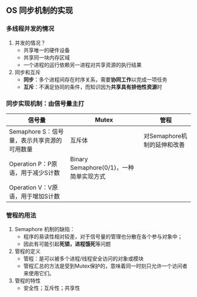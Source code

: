 ## OS 同步机制的实现

### 多线程并发的情况

1. 并发的情况？
   + 共享唯一的硬件设备
   + 共享同一块内存区域
   + 一个进程的运行依赖另一进程对共享资源的执行结果
2. 同步和互斥
   + **同步**：多个进程间存在时序关系，需要**协同工作**以完成一项任务
   + **互斥**：不满足协同的条件，而知识因为**共享具有排他性资源**时

### 同步实现机制：由信号量主打

| 信号量                                      | Mutex                                   | 管程                        |
| ------------------------------------------- | --------------------------------------- | --------------------------- |
| Semaphore S：信号量，表示共享资源的可用数量 | 互斥体                                  | 对Semaphore机制的延伸和改善 |
| Operation P：P原语，用于减少S计数           | Binary Semaphore(0/1)，一种简单实现方式 |                             |
| Operation V：V原语，用于增加S计数           |                                         |                             |

### 管程的用法

1. Semaphore 机制的缺陷：
   + 程序的易读性相对较差，对于信号量的管理也分散在各个参与对象中；
   + 因此有可能引起**死锁，进程饿死**等问题
2. 管程的定义
   + 管程：是可以被多个进程/线程安全访问的对象或模块
   + 管程汇总的方法是受到Mutex保护的，意味着同一时刻只允许一个访问者来使用它们。
3. 管程的特性
   + 安全性；互斥性；共享性